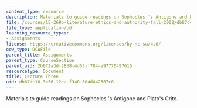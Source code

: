 ```yaml
---
content_type: resource
description: Materials to guide readings on Sophocles 's Antigone and Plato's Crito.
file: /courses/15-269b-literature-ethics-and-authority-fall-2002/db87dc103e3612eaf340604d442567c0_lecture3.pdf
file_type: application/pdf
learning_resource_types:
- Assignments
license: https://creativecommons.org/licenses/by-nc-sa/4.0/
ocw_type: OCWFile
parent_title: Assignments
parent_type: CourseSection
parent_uid: 2b072a3d-2858-4d53-f784-a97770497615
resourcetype: Document
title: Lecture Three
uid: db87dc10-3e36-12ea-f340-604d442567c0
---
```

Materials to guide readings on Sophocles 's Antigone and Plato's Crito.